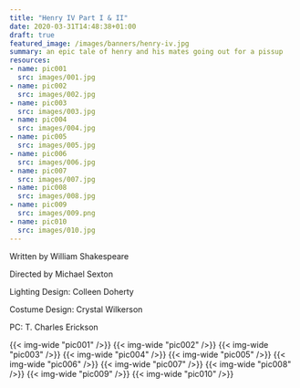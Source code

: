 ```yaml
---
title: "Henry IV Part I & II"
date: 2020-03-31T14:48:38+01:00
draft: true
featured_image: /images/banners/henry-iv.jpg
summary: an epic tale of henry and his mates going out for a pissup
resources:
- name: pic001
  src: images/001.jpg
- name: pic002
  src: images/002.jpg
- name: pic003
  src: images/003.jpg
- name: pic004
  src: images/004.jpg
- name: pic005
  src: images/005.jpg
- name: pic006
  src: images/006.jpg
- name: pic007
  src: images/007.jpg
- name: pic008
  src: images/008.jpg
- name: pic009
  src: images/009.png
- name: pic010
  src: images/010.jpg
---
```

Written by William Shakespeare

Directed by Michael Sexton

Lighting Design: Colleen Doherty

Costume Design: Crystal Wilkerson

PC: T. Charles Erickson

{{< img-wide "pic001" />}}
{{< img-wide "pic002" />}}
{{< img-wide "pic003" />}}
{{< img-wide "pic004" />}}
{{< img-wide "pic005" />}}
{{< img-wide "pic006" />}}
{{< img-wide "pic007" />}}
{{< img-wide "pic008" />}}
{{< img-wide "pic009" />}}
{{< img-wide "pic010" />}}
